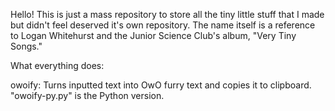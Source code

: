 Hello! This is just a mass repository to store all the tiny little stuff that I made but didn't feel deserved it's own repository.
The name itself is a reference to Logan Whitehurst and the Junior Science Club's album, "Very Tiny Songs."

What everything does:

owoify: Turns inputted text into OwO furry text and copies it to clipboard. "owoify-py.py" is the Python version.

